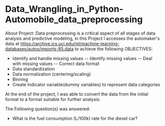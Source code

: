 # Data_Wrangling_in_Python-Automobile_data_preprocessing

About Project: Data preprocessing is a critical aspect of all stages of data analysis and predictive modeling, in this Project I accesses the automaker's data at https://archive.ics.uci.edu/ml/machine-learning-databases/autos/imports-85.data to achieve the following OBJECTIVES:
- Identify and handle missing values
-- Identify missing values
-- Deal with missing values
-- Correct data format
- Data standardization
- Data normalization (centering/scaling)
- Binning
- Create Indicator variable(dummy variables) to represent data categories

At the end of the project, I was able to convert the data from the initial format to a format suitable for further analysis.

The Following question(s) was answered: 
- What is the fuel consumption (L/100k) rate for the diesel car?

